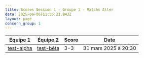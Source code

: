 ```yaml
---
title: Scores Session 1 - Groupe 1 - Matchs Aller
date: 2025-06-06T11:55:21.843Z
layout: page
concern_group: 1
---
```




| Équipe 1 | Équipe 2 | Score | Date |
|----------|----------|-------|------|
| [test-alpha](/teams/test-alpha) | [test-béta](/teams/test-béta) | 3-3 | 31 mars 2025 à 20:30 |
